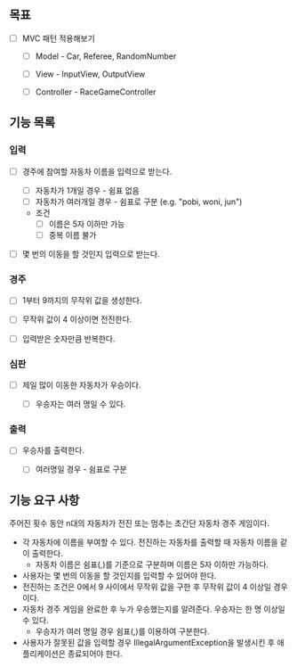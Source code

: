 ## 목표
- [ ] MVC 패턴 적용해보기
  - [ ] Model - Car, Referee, RandomNumber
  - [ ] View - InputView, OutputView
  - [ ] Controller - RaceGameController


## 기능 목록

### 입력
- [ ] 경주에 참여할 자동차 이름을 입력으로 받는다.
  - [ ] 자동차가 1개일 경우 - 쉼표 없음
  - [ ] 자동차가 여러개일 경우 - 쉼표로 구분 (e.g. "pobi, woni, jun")
  - 조건
    - [ ] 이름은 5자 이하만 가능
    - [ ] 중복 이름 불가
- [ ] 몇 번의 이동을 할 것인지 입력으로 받는다.


### 경주
- [ ] 1부터 9까지의 무작위 값을 생성한다.
- [ ] 무작위 값이 4 이상이면 전진한다.
- [ ] 입력받은 숫자만큼 반복한다.


### 심판
- [ ] 제일 많이 이동한 자동차가 우승이다.
  - [ ] 우승자는 여러 명일 수 있다.


### 출력
- [ ] 우승자를 출력한다.
  - [ ] 여러명일 경우 - 쉼표로 구분


## 기능 요구 사항

주어진 횟수 동안 n대의 자동차가 전진 또는 멈추는 초간단 자동차 경주 게임이다.

- 각 자동차에 이름을 부여할 수 있다. 전진하는 자동차를 출력할 때 자동차 이름을 같이 출력한다.
  - 자동차 이름은 쉼표(,)를 기준으로 구분하며 이름은 5자 이하만 가능하다.
- 사용자는 몇 번의 이동을 할 것인지를 입력할 수 있어야 한다.
- 전진하는 조건은 0에서 9 사이에서 무작위 값을 구한 후 무작위 값이 4 이상일 경우이다.
- 자동차 경주 게임을 완료한 후 누가 우승했는지를 알려준다. 우승자는 한 명 이상일 수 있다.
  - 우승자가 여러 명일 경우 쉼표(,)를 이용하여 구분한다.
- 사용자가 잘못된 값을 입력할 경우 IllegalArgumentException을 발생시킨 후 애플리케이션은 종료되어야 한다.